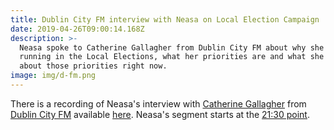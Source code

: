 ```yaml
---
title: Dublin City FM interview with Neasa on Local Election Campaign
date: 2019-04-26T09:00:14.168Z
description: >-
  Neasa spoke to Catherine Gallagher from Dublin City FM about why she is
  running in the Local Elections, what her priorities are and what she is doing
  about those priorities right now.
image: img/d-fm.png
---
```

There is a recording of Neasa's interview with [Catherine Gallagher](https://twitter.com/Cather_i_ne) from [Dublin City FM](https://www.dublincityfm.ie/) available [here](https://soundcloud.com/dcfm-1032/saturday-brunch-20th-april-2019?in=dcfm-1032/sets/saturday-bunch-2019#t=21:30). Neasa's segment starts at the [21:30 point](https://soundcloud.com/dcfm-1032/saturday-brunch-20th-april-2019?in=dcfm-1032/sets/saturday-bunch-2019#t=21:30).

